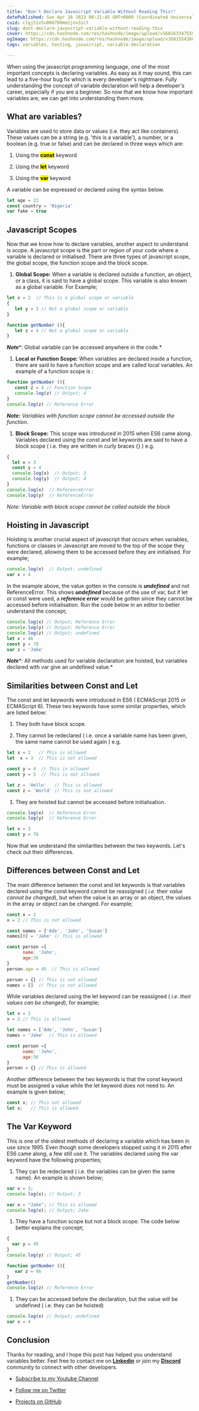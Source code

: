 ```yaml
---
title: "Don't Declare Javascript Variable Without Reading This!"
datePublished: Sun Apr 16 2023 08:21:45 GMT+0000 (Coordinated Universal Time)
cuid: clgj51v5u000709mm1jnx3ict
slug: dont-declare-javascript-variable-without-reading-this
cover: https://cdn.hashnode.com/res/hashnode/image/upload/v1681633475559/76b1e305-8afa-4b28-8319-e3d9487e0455.jpeg
ogImage: https://cdn.hashnode.com/res/hashnode/image/upload/v1681554360634/41cbf9b1-bbbe-4004-8750-5e0a0bb837cd.jpeg
tags: variables, hosting, javascript, variable-declaration

---
```


When using the javascript programming language, one of the most important concepts is declaring variables. As easy as it may sound, this can lead to a five-hour bug fix which is every developer's nightmare. Fully understanding the concept of variable declaration will help a developer's career, especially if you are a beginner. So now that we know how important variables are, we can get into understanding them more.

## **What are variables?**

Variables are used to store data or values (i.e. they act like containers). These values can be a string (e.g. 'this is a variable'), a number, or a boolean (e.g. true or false) and can be declared in three ways which are:

1. Using the **<mark>const</mark>** keyword
    
2. Using the **<mark>let</mark>** keyword
    
3. Using the **<mark>var</mark>** keyword
    

A variable can be expressed or declared using the syntax below.

```javascript
let age = 23
const country = 'Nigeria'
var fake = true
```

## Javascript Scopes

Now that we know how to declare variables, another aspect to understand is scope. A javascript scope is the part or region of your code where a variable is declared or initialised. There are three types of javascript scope, the global scope, the function scope and the block scope.

1. **Global Scope:** When a variable is declared outside a function, an object, or a class, it is said to have a global scope. This variable is also known as a global variable. For Example;
    

```javascript
let x = 2  // This is a global scope or variable
{
   let y = 3 // Not a global scope or variable
}

function getNumber (){
   let z = 4 // Not a global scope or variable
}
```

***Note****: Global variable can be accessed anywhere in the code.*

1. **Local or Function Scope:** When variables are declared inside a function, there are said to have a function scope and are called local variables. An example of a function scope is :
    

```javascript
function getNumber (){
   const z = 4 // Function Scope
   console.log(z) // Output; 4
}
console.log(z) // Reference Error
```

***Note:*** *Variables with function scope cannot be accessed outside the function.*

1. **Block Scope:** This scope was introduced in 2015 when ES6 came along. Variables declared using the const and let keywords are said to have a block scope ( i.e. they are written in curly braces {} ) e.g.
    

```javascript
{
  let x = 3
  const y = 4
  console.log(x)  // Output; 3
  console.log(y)  // Output; 4
} 
console.log(x)  // ReferenceError
console.log(y)  // ReferenceError
```

*Note: Variable with block scope cannot be called outside the block*

## Hoisting in Javascript

Hoisting is another crucial aspect of javascript that occurs when variables, functions or classes in Javascript are moved to the top of the scope they were declared, allowing them to be accessed before they are initialised. For example;

```javascript
console.log(x)  // Output; undefined
var x = 4
```

In the example above, the value gotten in the console is ***undefined*** and not ReferenceError. This shows ***undefined*** because of the use of var, but if let or const were used, a ***reference error*** would be gotten since they cannot be accessed before initialisation. Run the code below in an editor to better understand the concept;

```javascript
console.log(x) // Output; Reference Error
console.log(y) // Output; Reference Error
console.log(z) // Output; undefined
let x = 46
const y = 78
var z = 'Jake'
```

***Note***\*: All methods used for variable declaration are hoisted, but variables declared with var give an undefined value.\*

## Similarities between Const and Let

The const and let keywords were introduced in ES6 ( ECMAScript 2015 or ECMAScript 6). These two keywords have some similar properties, which are listed below:

1. They both have block scope.
    
2. They cannot be redeclared ( i.e. once a variable name has been given, the same name cannot be used again ) e.g.
    

```javascript
let x = 2   // This is allowed
let  x = 3  // This is not allowed

const y = 4  // This is allowed
const y = 5  // This is not allowed 

let z = 'Hello'   // This is allowed
const z = 'World' // This is not allowed
```

1. They are hoisted but cannot be accessed before initialisation.
    

```javascript
console.log(x)  // Reference Error
console.log(y)  // Reference Error

let x = 3
const y = 76
```

Now that we understand the similarities between the two keywords. Let's check out their differences.

## Differences between Const and Let

The main difference between the const and let keywords is that variables declared using the const keyword cannot be reassigned ( *i.e*. their *value cannot be changed*), but when the value is an array or an object, the values in the array or object can be changed. For example;

```javascript
const x = 2 
x = 2 // This is not allowed

const names = ['Ade', 'John', 'Susan']
names[0] = 'Jake' // This is allowed

const person ={
      name: 'John',
      age:36
}
person.age = 45  // This is allowed

person = {} // This is not allowed
names = []  // This is not allowed
```

While variables declared using the let keyword can be reassigned ( *i.e*. *their values can be changed*), for example;

```javascript
let x = 2 
x = 2 // This is allowed

let names = ['Ade', 'John', 'Susan']
names = 'Jake'  // This is allowed

const person ={
      name: 'John',
      age:36
}
person = {} // This is allowed
```

Another difference between the two keywords is that the const keyword must be assigned a value while the let keyword does not need to. An example is given below;

```javascript
const x; // This not allowed
let x;   // This is allowed
```

## The Var Keyword

This is one of the oldest methods of declaring a variable which has been in use since 1995. Even though some developers stopped using it in 2015 after ES6 came along, a few still use it. The variables declared using the var keyword have the following properties;

1. They can be redeclared ( i.e. the variables can be given the same name). An example is shown below;
    

```javascript
var x = 3;
console.log(x); // Output; 3

var x = "Jake"; // This is allowed
console.log(x); // Output; Jake
```

1. They have a function scope but not a block scope. The code below better explains the concept;
    

```javascript
{
  var y = 45
}
console.log(y) // Output; 45

function getNumber (){
   var z = 96
}
getNumber()
console.log(z) // Reference Error
```

1. They can be accessed before the declaration, but the value will be undefined ( i.e. they can be hoisted)
    

```javascript
console.log(x) // Output; undefined
var x = 4
```

## Conclusion

Thanks for reading, and I hope this post has helped you understand variables better. Feel free to contact me on [**Linkedin**](https://www.linkedin.com/in/ayomikun-fasina) or join my [**Discord**](https://discord.gg/GqspVn3T) community to connect with other developers.

* [Subscribe to my Youtube Channel](https://www.youtube.com/@codeWithFash)
    
* [Follow me on Twitter](https://twitter.com/codeWithFash)
    
* [Projects on GitHub](https://github.com/Fasina-ayomikun)